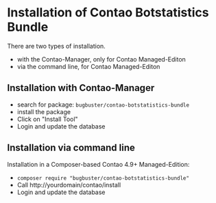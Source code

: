 # Installation of Contao Botstatistics Bundle

There are two types of installation.

* with the Contao-Manager, only for Contao Managed-Editon
* via the command line, for Contao Managed-Editon


## Installation with Contao-Manager

* search for package: `bugbuster/contao-botstatistics-bundle`
* install the package
* Click on "Install Tool"
* Login and update the database


## Installation via command line

Installation in a Composer-based Contao 4.9+ Managed-Edition:

* `composer require "bugbuster/contao-botstatistics-bundle"`
* Call http://yourdomain/contao/install
* Login and update the database

